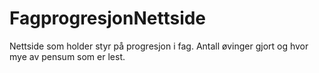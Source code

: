 # FagprogresjonNettside
Nettside som holder styr på progresjon i fag. Antall øvinger gjort og hvor mye av pensum som er lest.
